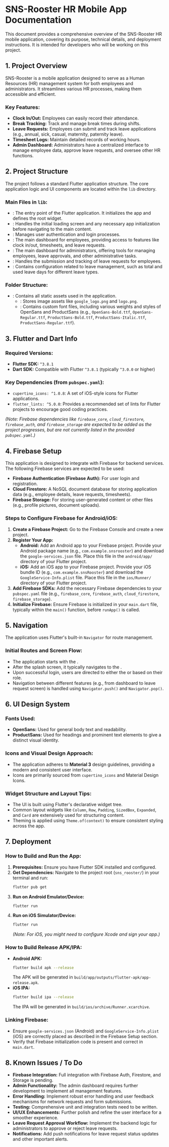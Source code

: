 # SNS-Rooster HR Mobile App Documentation

This document provides a comprehensive overview of the SNS-Rooster HR mobile application, covering its purpose, technical details, and deployment instructions. It is intended for developers who will be working on this project.

## 1. Project Overview

SNS-Rooster is a mobile application designed to serve as a Human Resources (HR) management system for both employees and administrators. It streamlines various HR processes, making them accessible and efficient.

### Key Features:

-   **Clock In/Out:** Employees can easily record their attendance.
-   **Break Tracking:** Track and manage break times during shifts.
-   **Leave Requests:** Employees can submit and track leave applications (e.g., annual, sick, casual, maternity, paternity leave).
-   **Timesheet Logs:** Maintain detailed records of working hours.
-   **Admin Dashboard:** Administrators have a centralized interface to manage employee data, approve leave requests, and oversee other HR functions.

## 2. Project Structure

The project follows a standard Flutter application structure. The core application logic and UI components are located within the `lib` directory.

### Main Files in `lib`:

-   <mcfile name="main.dart" path="lib/main.dart"></mcfile>: The entry point of the Flutter application. It initializes the app and defines the root widget.
-   <mcfile name="splash_screen.dart" path="lib/splash_screen.dart"></mcfile>: Handles the initial loading screen and any necessary app initialization before navigating to the main content.
-   <mcfile name="login_screen.dart" path="lib/login_screen.dart"></mcfile>: Manages user authentication and login processes.
-   <mcfile name="employee_dashboard_screen.dart" path="lib/employee_dashboard_screen.dart"></mcfile>: The main dashboard for employees, providing access to features like clock in/out, timesheets, and leave requests.
-   <mcfile name="admin_dashboard_screen.dart" path="lib/admin_dashboard_screen.dart"></mcfile>: The main dashboard for administrators, offering tools for managing employees, leave approvals, and other administrative tasks.
-   <mcfile name="leave_request_screen.dart" path="lib/leave_request_screen.dart"></mcfile>: Handles the submission and tracking of leave requests for employees.
-   <mcfile name="config/leave_config.dart" path="lib/config/leave_config.dart"></mcfile>: Contains configuration related to leave management, such as total and used leave days for different leave types.

### Folder Structure:

-   <mcfolder name="assets/" path="assets/"></mcfolder>: Contains all static assets used in the application.
    -   <mcfolder name="images/" path="assets/images/"></mcfolder>: Stores image assets like `google_logo.png` and `logo.png`.
    -   <mcfolder name="fonts/" path="assets/fonts/"></mcfolder>: Contains custom font files, including various weights and styles of OpenSans and ProductSans (e.g., `OpenSans-Bold.ttf`, `OpenSans-Regular.ttf`, `ProductSans-Bold.ttf`, `ProductSans-Italic.ttf`, `ProductSans-Regular.ttf`).

## 3. Flutter and Dart Info

### Required Versions:

-   **Flutter SDK:** `^3.8.1`
-   **Dart SDK:** Compatible with Flutter `^3.8.1` (typically `^3.0.0` or higher)

### Key Dependencies (from `pubspec.yaml`):

-   `cupertino_icons: ^1.0.8`: A set of iOS-style icons for Flutter applications.
-   `flutter_lints: ^5.0.0`: Provides a recommended set of lints for Flutter projects to encourage good coding practices.

*(Note: Firebase dependencies like `firebase_core`, `cloud_firestore`, `firebase_auth`, and `firebase_storage` are expected to be added as the project progresses, but are not currently listed in the provided `pubspec.yaml`.)*

## 4. Firebase Setup

This application is designed to integrate with Firebase for backend services. The following Firebase services are expected to be used:

-   **Firebase Authentication (Firebase Auth):** For user login and registration.
-   **Cloud Firestore:** A NoSQL document database for storing application data (e.g., employee details, leave requests, timesheets).
-   **Firebase Storage:** For storing user-generated content or other files (e.g., profile pictures, document uploads).

### Steps to Configure Firebase for Android/iOS:

1.  **Create a Firebase Project:** Go to the Firebase Console and create a new project.
2.  **Register Your App:**
    -   **Android:** Add an Android app to your Firebase project. Provide your Android package name (e.g., `com.example.snsrooster`) and download the `google-services.json` file. Place this file in the `android/app/` directory of your Flutter project.
    -   **iOS:** Add an iOS app to your Firebase project. Provide your iOS bundle ID (e.g., `com.example.snsRooster`) and download the `GoogleService-Info.plist` file. Place this file in the `ios/Runner/` directory of your Flutter project.
3.  **Add Firebase SDKs:** Add the necessary Firebase dependencies to your `pubspec.yaml` file (e.g., `firebase_core`, `firebase_auth`, `cloud_firestore`, `firebase_storage`).
4.  **Initialize Firebase:** Ensure Firebase is initialized in your `main.dart` file, typically within the `main()` function, before `runApp()` is called.

## 5. Navigation

The application uses Flutter's built-in `Navigator` for route management.

### Initial Routes and Screen Flow:

-   The application starts with the <mcfile name="splash_screen.dart" path="lib/splash_screen.dart"></mcfile>.
-   After the splash screen, it typically navigates to the <mcfile name="login_screen.dart" path="lib/login_screen.dart"></mcfile>.
-   Upon successful login, users are directed to either the <mcfile name="employee_dashboard_screen.dart" path="lib/employee_dashboard_screen.dart"></mcfile> or <mcfile name="admin_dashboard_screen.dart" path="lib/admin_dashboard_screen.dart"></mcfile> based on their role.
-   Navigation between different features (e.g., from dashboard to leave request screen) is handled using `Navigator.push()` and `Navigator.pop()`.

## 6. UI Design System

### Fonts Used:

-   **OpenSans:** Used for general body text and readability.
-   **ProductSans:** Used for headings and prominent text elements to give a distinct visual identity.

### Icons and Visual Design Approach:

-   The application adheres to **Material 3** design guidelines, providing a modern and consistent user interface.
-   Icons are primarily sourced from `cupertino_icons` and Material Design Icons.

### Widget Structure and Layout Tips:

-   The UI is built using Flutter's declarative widget tree.
-   Common layout widgets like `Column`, `Row`, `Padding`, `SizedBox`, `Expanded`, and `Card` are extensively used for structuring content.
-   Theming is applied using `Theme.of(context)` to ensure consistent styling across the app.

## 7. Deployment

### How to Build and Run the App:

1.  **Prerequisites:** Ensure you have Flutter SDK installed and configured.
2.  **Get Dependencies:** Navigate to the project root (`sns_rooster/`) in your terminal and run:
    ```bash
    flutter pub get
    ```
3.  **Run on Android Emulator/Device:**
    ```bash
    flutter run
    ```
4.  **Run on iOS Simulator/Device:**
    ```bash
    flutter run
    ```
    *(Note: For iOS, you might need to configure Xcode and sign your app.)*

### How to Build Release APK/IPA:

-   **Android APK:**
    ```bash
    flutter build apk --release
    ```
    The APK will be generated in `build/app/outputs/flutter-apk/app-release.apk`.
-   **iOS IPA:**
    ```bash
    flutter build ipa --release
    ```
    The IPA will be generated in `build/ios/archive/Runner.xcarchive`.

### Linking Firebase:

-   Ensure `google-services.json` (Android) and `GoogleService-Info.plist` (iOS) are correctly placed as described in the Firebase Setup section.
-   Verify that Firebase initialization code is present and correct in `main.dart`.

## 8. Known Issues / To Do

-   **Firebase Integration:** Full integration with Firebase Auth, Firestore, and Storage is pending.
-   **Admin Functionality:** The admin dashboard requires further development to implement all management features.
-   **Error Handling:** Implement robust error handling and user feedback mechanisms for network requests and form submissions.
-   **Testing:** Comprehensive unit and integration tests need to be written.
-   **UI/UX Enhancements:** Further polish and refine the user interface for a smoother experience.
-   **Leave Request Approval Workflow:** Implement the backend logic for administrators to approve or reject leave requests.
-   **Notifications:** Add push notifications for leave request status updates and other important alerts.
